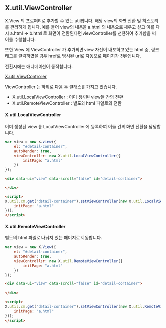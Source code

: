 ## X.util.ViewController
X.View 의 프로퍼티로 추가할 수 있는 util입니다. 해당 view의 화면 전환 및 히스토리를 관리하게 됩니다. 예를 들어 view의 내용을 a.html 의 내용으로 채우고 싶고 이를 다시 a.html -> b.html 로 화면이 전환된다면 viewController를 선언하여 추가함을 써 이를 수행합니다.

또한 View 에 ViewController 가 추가되면 view 자신이 내포하고 있는 html 중, 링크 태그를 클릭하였을 경우 href로 명시된 url로 자동으로 페이지가 전환됩니다.

전환시에는 애니메이션이 동작합니다.

[X.util.ViewController](./assets/x-ui-1.0.3/doc/X.util.ViewController.html)

ViewController 는 하위로 다음 두 클래스를 가지고 있습니다.
+ X.util.LocalViewController : 이미 생성된 view들 간의 전환
+ X.util.RemoteViewController : 별도의 html 파일로의 전환


#### X.util.LocalViewController
이미 생성된 view 를 LocalViewController 에 등록하여 이들 간의 화면 전환을 담당합니다.

```javascript
var view = new X.View({
	el: "#detail-container",
	autoRender: true,
	viewController: new X.util.LocalViewController({
		initPage: "a.html"
	})
});
```

```html
<div data-ui="view" data-scroll="false" id="detail-container">
	        
</div>

<script>
X.util.cm.get("detail-container").setViewController(new X.util.LocalViewController({
	initPage: "a.html"
}));
</script>
```


#### X.util.RemoteViewController
별도의 html 파일로 나눠져 있는 페이지로 이동합니다.

```javascript
var view = new X.View({
	el: "#detail-container",
	autoRender: true,
	viewController: new X.util.RemoteViewController({
		initPage: "a.html"
	})
});
```

```html
<div data-ui="view" data-scroll="false" id="detail-container">
	        
</div>

<script>
X.util.cm.get("detail-container").setViewController(new X.util.RemoteViewController({
	initPage: "a.html"
}));
</script>
```
